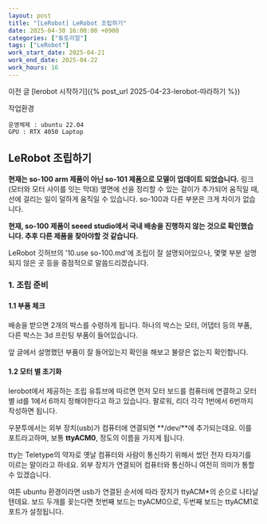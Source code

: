 ```yaml
---
layout: post
title: "[LeRobot] LeRobot 조립하기"
date: 2025-04-30 16:00:00 +0900
categories: ["튜토리얼"]
tags: ["LeRobot"]
work_start_date: 2025-04-21
work_end_date: 2025-04-22
work_hours: 16
---
```


이전 글 [lerobot 시작하기]({% post_url 2025-04-23-lerobot-따라하기 %})

작업환경
```serif
운영체제 : ubuntu 22.04
GPU : RTX 4050 Laptop
```

## LeRobot 조립하기

**현재는 so-100 arm 제품이 아닌 so-101 제품으로 모델이 업데이트 되었습니다.**
링크(모터와 모터 사이를 잇는 막대) 옆면에 선을 정리할 수 있는 걸이가 추가되어 움직일 때, 선에 걸리는 일이 덜하게 움직일 수 있습니다. so-100과 다른 부분은 크게 차이가 없습니다.

**현재, so-100 제품이 seeed studio에서 국내 배송을 진행하지 않는 것으로 확인했습니다. 추후 다른 제품을 찾아야할 것 같습니다.**

LeRobot 깃허브의 '10.use so-100.md'에 조립이 잘 설명되어있으나, 몇몇 부분 설명되지 않은 곳 등을 중점적으로 말씀드리겠습니다.

### 1. 조립 준비
#### 1.1 부품 체크
배송을 받으면 2개의 박스를 수령하게 됩니다. 하나의 박스는 모터, 어댑터 등의 부품, 다른 박스는 3d 프린팅 부품이 들어있습니다. 

앞 글에서 설명했던 부품이 잘 들어있는지 확인을 해보고 불량은 없는지 확인합니다.

#### 1.2 모터 별 초기화
lerobot에서 제공하는 조립 유튜브에 따르면 먼저 모터 보드를 컴퓨터에 연결하고 모터별 id를 1에서 6까지 정해야한다고 하고 있습니다. 팔로워, 리더 각각 1번에서 6번까지 작성하면 됩니다. 

우분투에서는 외부 장치(usb)가 컴퓨터에 연결되면 **/dev/**에 추가되는데요. 이를 포트라고하며, 보통 **ttyACM0**, 정도의 이름을 가지게 됩니다.

tty는 Teletype의 약자로 옛날 컴퓨터와 사람이 통신하기 위해서 썼던 전자 타자기를 이르는 말이라고 하네요. 외부 장치가 연결되어 컴퓨터와 통신하니 여전히 의미가 통할 수 있겠습니다.

여튼 ubuntu 환경이라면 usb가 연결된 순서에 따라 장치가 ttyACM*의 순으로 나타날텐데요. 보드 두개를 꽂는다면 첫번째 보드는 ttyACM0으로, 두번째 보드는 ttyACM1로 포트가 설정됩니다.




